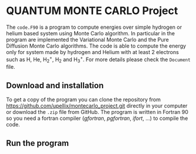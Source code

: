 # QUANTUM MONTE CARLO Project

The ```code.F90``` is a program to compute energies over simple hydrogen or helium based system using Monte Carlo algorithm. In particular in the program are implemented the Variational Monte Carlo and the Pure Diffusion Monte Carlo algorithms.
The code is able to compute the energy only for system made by hydrogen and Helium with at least 2 electrons such as H, He, H<sub>2</sub><sup>+</sup>, H<sub>2</sub> and H<sub>3</sub><sup>+</sup>.
For more details please check the ```Document``` file.

## Download and installation
To get a copy of the program you can clone the repository from <https://github.com/upellix/montecarlo_project.git> directly in your computer or download the ```.zip``` file from GitHub.
The program is written in Fortran 90 so you need a fortran compiler (*gfortran*, *pgfortran*, *ifort*, ...) to compile the code.

## Run the program
